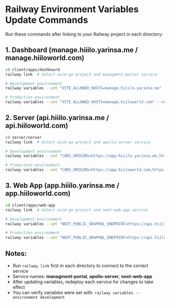 # Railway Environment Variables Update Commands

Run these commands after linking to your Railway project in each directory:

## 1. Dashboard (manage.hiiilo.yarinsa.me / manage.hiiloworld.com)

```bash
cd client/apps/dashboard
railway link  # Select esim-go project and managment-portal service

# Development environment
railway variables --set "VITE_ALLOWED_HOSTS=manage.hiiilo.yarinsa.me" --set "VITE_GRAPHQL_URL=https://api.hiiilo.yarinsa.me/graphql" --environment development

# Production environment
railway variables --set "VITE_ALLOWED_HOSTS=manage.hiiloworld.com" --set "VITE_GRAPHQL_URL=https://api.hiiloworld.com/graphql" --environment production
```

## 2. Server (api.hiiilo.yarinsa.me / api.hiiloworld.com)

```bash
cd server/server
railway link  # Select esim-go project and apollo-server service

# Development environment
railway variables --set "CORS_ORIGINS=https://app.hiiilo.yarinsa.me,https://manage.hiiilo.yarinsa.me" --environment development

# Production environment
railway variables --set "CORS_ORIGINS=https://app.hiiloworld.com,https://manage.hiiloworld.com" --environment production
```

## 3. Web App (app.hiiilo.yarinsa.me / app.hiiloworld.com)

```bash
cd client/apps/web-app
railway link  # Select esim-go project and next-web-app service

# Development environment
railway variables --set "NEXT_PUBLIC_GRAPHQL_ENDPOINT=https://api.hiiilo.yarinsa.me/graphql" --set "NEXT_PUBLIC_APPLE_REDIRECT_URI=https://app.hiiilo.yarinsa.me" --environment development

# Production environment
railway variables --set "NEXT_PUBLIC_GRAPHQL_ENDPOINT=https://api.hiiloworld.com/graphql" --set "NEXT_PUBLIC_APPLE_REDIRECT_URI=https://app.hiiloworld.com" --environment production
```

## Notes:
- Run `railway link` first in each directory to connect to the correct service
- Service names: **managment-portal**, **apollo-server**, **next-web-app**
- After updating variables, redeploy each service for changes to take effect
- You can verify variables were set with: `railway variables --environment development`